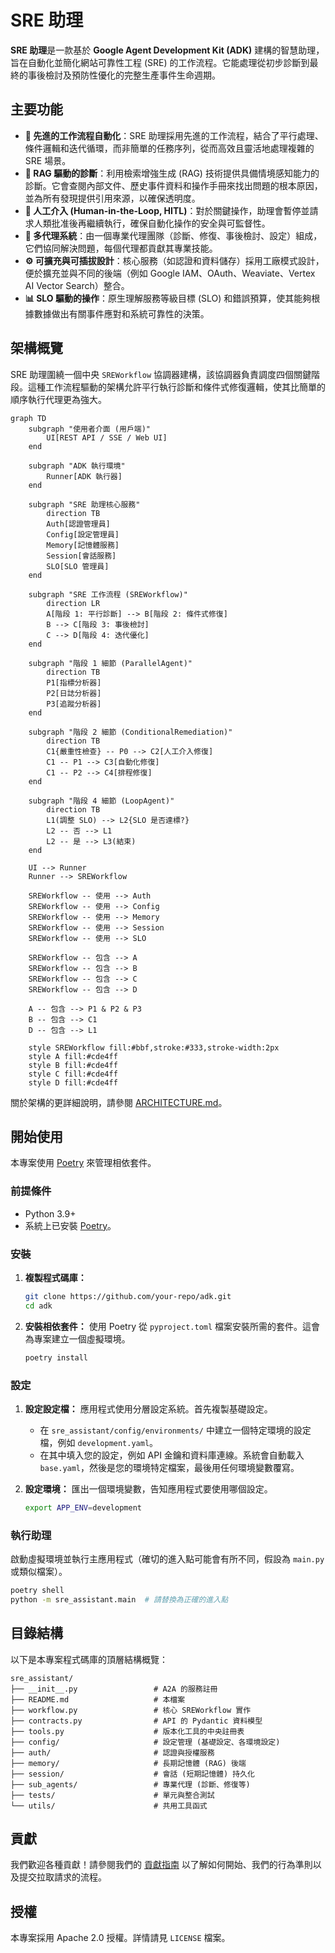 # SRE 助理

**SRE 助理**是一款基於 **Google Agent Development Kit (ADK)** 建構的智慧助理，旨在自動化並簡化網站可靠性工程 (SRE) 的工作流程。它能處理從初步診斷到最終的事後檢討及預防性優化的完整生產事件生命週期。

## 主要功能

- **🤖 先進的工作流程自動化**：SRE 助理採用先進的工作流程，結合了平行處理、條件邏輯和迭代循環，而非簡單的任務序列，從而高效且靈活地處理複雜的 SRE 場景。
- **🧠 RAG 驅動的診斷**：利用檢索增強生成 (RAG) 技術提供具備情境感知能力的診斷。它會查閱內部文件、歷史事件資料和操作手冊來找出問題的根本原因，並為所有發現提供引用來源，以確保透明度。
- **🤝 人工介入 (Human-in-the-Loop, HITL)**：對於關鍵操作，助理會暫停並請求人類批准後再繼續執行，確保自動化操作的安全與可監督性。
- **🧩 多代理系統**：由一個專業代理團隊（診斷、修復、事後檢討、設定）組成，它們協同解決問題，每個代理都貢獻其專業技能。
- **⚙️ 可擴充與可插拔設計**：核心服務（如認證和資料儲存）採用工廠模式設計，便於擴充並與不同的後端（例如 Google IAM、OAuth、Weaviate、Vertex AI Vector Search）整合。
- **📊 SLO 驅動的操作**：原生理解服務等級目標 (SLO) 和錯誤預算，使其能夠根據數據做出有關事件應對和系統可靠性的決策。

## 架構概覽

SRE 助理圍繞一個中央 `SREWorkflow` 協調器建構，該協調器負責調度四個關鍵階段。這種工作流程驅動的架構允許平行執行診斷和條件式修復邏輯，使其比簡單的順序執行代理更為強大。

```mermaid
graph TD
    subgraph "使用者介面 (用戶端)"
        UI[REST API / SSE / Web UI]
    end

    subgraph "ADK 執行環境"
        Runner[ADK 執行器]
    end

    subgraph "SRE 助理核心服務"
        direction TB
        Auth[認證管理員]
        Config[設定管理員]
        Memory[記憶體服務]
        Session[會話服務]
        SLO[SLO 管理員]
    end

    subgraph "SRE 工作流程 (SREWorkflow)"
        direction LR
        A[階段 1: 平行診斷] --> B[階段 2: 條件式修復]
        B --> C[階段 3: 事後檢討]
        C --> D[階段 4: 迭代優化]
    end

    subgraph "階段 1 細節 (ParallelAgent)"
        direction TB
        P1[指標分析器]
        P2[日誌分析器]
        P3[追蹤分析器]
    end

    subgraph "階段 2 細節 (ConditionalRemediation)"
        direction TB
        C1{嚴重性檢查} -- P0 --> C2[人工介入修復]
        C1 -- P1 --> C3[自動化修復]
        C1 -- P2 --> C4[排程修復]
    end

    subgraph "階段 4 細節 (LoopAgent)"
        direction TB
        L1(調整 SLO) --> L2{SLO 是否達標?}
        L2 -- 否 --> L1
        L2 -- 是 --> L3(結束)
    end

    UI --> Runner
    Runner --> SREWorkflow

    SREWorkflow -- 使用 --> Auth
    SREWorkflow -- 使用 --> Config
    SREWorkflow -- 使用 --> Memory
    SREWorkflow -- 使用 --> Session
    SREWorkflow -- 使用 --> SLO

    SREWorkflow -- 包含 --> A
    SREWorkflow -- 包含 --> B
    SREWorkflow -- 包含 --> C
    SREWorkflow -- 包含 --> D

    A -- 包含 --> P1 & P2 & P3
    B -- 包含 --> C1
    D -- 包含 --> L1

    style SREWorkflow fill:#bbf,stroke:#333,stroke-width:2px
    style A fill:#cde4ff
    style B fill:#cde4ff
    style C fill:#cde4ff
    style D fill:#cde4ff
```

關於架構的更詳細說明，請參閱 [ARCHITECTURE.md](ARCHITECTURE.md)。

## 開始使用

本專案使用 [Poetry](https://python-poetry.org/) 來管理相依套件。

### 前提條件

- Python 3.9+
- 系統上已安裝 [Poetry](https://python-poetry.org/docs/#installation)。

### 安裝

1.  **複製程式碼庫：**
    ```sh
    git clone https://github.com/your-repo/adk.git
    cd adk
    ```

2.  **安裝相依套件：**
    使用 Poetry 從 `pyproject.toml` 檔案安裝所需的套件。這會為專案建立一個虛擬環境。
    ```sh
    poetry install
    ```

### 設定

1.  **設定設定檔：**
    應用程式使用分層設定系統。首先複製基礎設定。
    - 在 `sre_assistant/config/environments/` 中建立一個特定環境的設定檔，例如 `development.yaml`。
    - 在其中填入您的設定，例如 API 金鑰和資料庫連線。系統會自動載入 `base.yaml`，然後是您的環境特定檔案，最後用任何環境變數覆寫。

2.  **設定環境：**
    匯出一個環境變數，告知應用程式要使用哪個設定。
    ```sh
    export APP_ENV=development
    ```

### 執行助理

啟動虛擬環境並執行主應用程式（確切的進入點可能會有所不同，假設為 `main.py` 或類似檔案）。

```sh
poetry shell
python -m sre_assistant.main  # 請替換為正確的進入點
```

## 目錄結構

以下是本專案程式碼庫的頂層結構概覽：

```
sre_assistant/
├── __init__.py                 # A2A 的服務註冊
├── README.md                   # 本檔案
├── workflow.py                 # 核心 SREWorkflow 實作
├── contracts.py                # API 的 Pydantic 資料模型
├── tools.py                    # 版本化工具的中央註冊表
├── config/                     # 設定管理 (基礎設定、各環境設定)
├── auth/                       # 認證與授權服務
├── memory/                     # 長期記憶體 (RAG) 後端
├── session/                    # 會話 (短期記憶體) 持久化
├── sub_agents/                 # 專業代理 (診斷、修復等)
├── tests/                      # 單元與整合測試
└── utils/                      # 共用工具函式
```

## 貢獻

我們歡迎各種貢獻！請參閱我們的 [貢獻指南](docs/references/adk-docs/contributing-guide.md) 以了解如何開始、我們的行為準則以及提交拉取請求的流程。

## 授權

本專案採用 Apache 2.0 授權。詳情請見 `LICENSE` 檔案。
